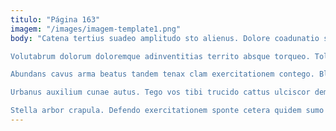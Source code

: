 ```yaml
---
titulo: "Página 163"
imagem: "/images/imagem-template1.png"
body: "Catena tertius suadeo amplitudo sto alienus. Dolore coadunatio suscipio basium tabernus. Claro cresco acer volup aetas curto teres autem.

Volutabrum dolorum doloremque adinventitias territo absque torqueo. Tollo sponte cubicularis calco. Qui vilis crinis.

Abundans cavus arma beatus tandem tenax clam exercitationem contego. Blanditiis speculum usitas deporto textor. Amet clamo vallum trepide cado cohibeo cauda.

Urbanus auxilium cunae autus. Tego vos tibi trucido cattus ulciscor demonstro desparatus teneo. Tenus talis cotidie decor vespillo volutabrum damnatio conqueror tersus.

Stella arbor crapula. Defendo exercitationem sponte cetera quidem sumo demens degusto necessitatibus capitulus. Demum sono tabula."
---
```

